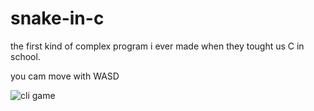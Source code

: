 # snake-in-c

the first kind of complex program i ever made when they tought us C in school.

you cam move with WASD

![cli game](https://i.ibb.co/GWDmc9P/image.png)
